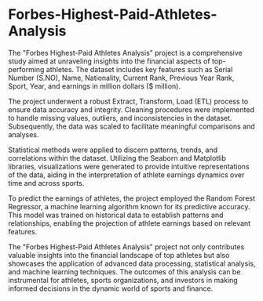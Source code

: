 # Forbes-Highest-Paid-Athletes-Analysis


The "Forbes Highest-Paid Athletes Analysis" project is a comprehensive study aimed at unraveling insights into the financial aspects of top-performing athletes. The dataset includes key features such as Serial Number (S.NO), Name, Nationality, Current Rank, Previous Year Rank, Sport, Year, and earnings in million dollars ($ million).

The project underwent a robust Extract, Transform, Load (ETL) process to ensure data accuracy and integrity. Cleaning procedures were implemented to handle missing values, outliers, and inconsistencies in the dataset. Subsequently, the data was scaled to facilitate meaningful comparisons and analyses.

Statistical methods were applied to discern patterns, trends, and correlations within the dataset. Utilizing the Seaborn and Matplotlib libraries, visualizations were generated to provide intuitive representations of the data, aiding in the interpretation of athlete earnings dynamics over time and across sports.

To predict the earnings of athletes, the project employed the Random Forest Regressor, a machine learning algorithm known for its predictive accuracy. This model was trained on historical data to establish patterns and relationships, enabling the projection of athlete earnings based on relevant features.

The "Forbes Highest-Paid Athletes Analysis" project not only contributes valuable insights into the financial landscape of top athletes but also showcases the application of advanced data processing, statistical analysis, and machine learning techniques. The outcomes of this analysis can be instrumental for athletes, sports organizations, and investors in making informed decisions in the dynamic world of sports and finance.

